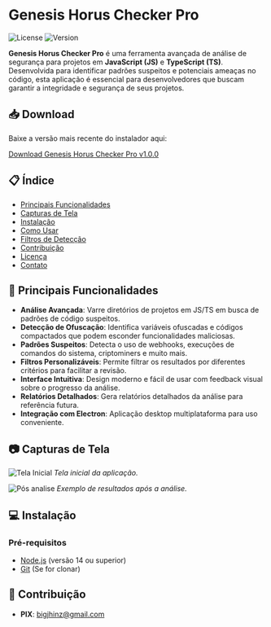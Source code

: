 # Genesis Horus Checker Pro

![License](https://img.shields.io/github/license/BigJhinZ/GenesisHorusCheckerPro)
![Version](https://img.shields.io/badge/version-1.0.0-brightgreen)

**Genesis Horus Checker Pro** é uma ferramenta avançada de análise de segurança para projetos em **JavaScript (JS)** e **TypeScript (TS)**. Desenvolvida para identificar padrões suspeitos e potenciais ameaças no código, esta aplicação é essencial para desenvolvedores que buscam garantir a integridade e segurança de seus projetos.

## 📥 Download

Baixe a versão mais recente do instalador aqui:

[Download Genesis Horus Checker Pro v1.0.0](https://github.com/BigJhinZ/Horus-Checker/releases/tag/v1.0.0)


## 📋 Índice

- [Principais Funcionalidades](#-principais-funcionalidades)
- [Capturas de Tela](#-capturas-de-tela)
- [Instalação](#-instalação)
- [Como Usar](#-como-usar)
- [Filtros de Detecção](#-filtros-de-detecção)
- [Contribuição](#-contribuição)
- [Licença](#-licença)
- [Contato](#-contato)

## 🚀 Principais Funcionalidades

- **Análise Avançada**: Varre diretórios de projetos em JS/TS em busca de padrões de código suspeitos.
- **Detecção de Ofuscação**: Identifica variáveis ofuscadas e códigos compactados que podem esconder funcionalidades maliciosas.
- **Padrões Suspeitos**: Detecta o uso de webhooks, execuções de comandos do sistema, criptominers e muito mais.
- **Filtros Personalizáveis**: Permite filtrar os resultados por diferentes critérios para facilitar a revisão.
- **Interface Intuitiva**: Design moderno e fácil de usar com feedback visual sobre o progresso da análise.
- **Relatórios Detalhados**: Gera relatórios detalhados da análise para referência futura.
- **Integração com Electron**: Aplicação desktop multiplataforma para uso conveniente.

## 📷 Capturas de Tela

![Tela Inicial](https://github.com/user-attachments/assets/12c20345-6ccd-4001-b4e9-4fb03d482ff3)
*Tela inicial da aplicação.*

![Pós analise](https://github.com/user-attachments/assets/448770c9-d30c-4aa3-9fb5-7e1ccd88eb2d)
*Exemplo de resultados após a análise.*

## 💻 Instalação

### Pré-requisitos

- [Node.js](https://nodejs.org/) (versão 14 ou superior)
- [Git](https://git-scm.com/) (Se for clonar)

## 🦾 Contribuição

- **PIX**: bigjhinz@gmail.com
